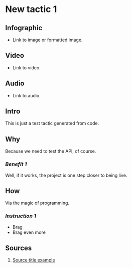 [//]: <> (U)

# **New tactic 1**

## **Infographic**
[//]: <> (BO-infographic)
* Link to image or formatted image.

[//]: <> (EO-infographic)
## **Video**
[//]: <> (BO-video)
* Link to video.

[//]: <> (EO-video)
## **Audio**
[//]: <> (BO-audio)
* Link to audio.

[//]: <> (EO-audio)
## **Intro**
[//]: <> (BO-intro)
This is just a test tactic generated from code.

[//]: <> (EO-intro)
## **Why**
[//]: <> (BO-why)
Because we need to test the API, of course.

### *Benefit 1*
Well, if it works, the project is one step closer to being live.

[//]: <> (EO-why)
## **How**
[//]: <> (BO-how)
Via the magic of programming.

### *Instruction 1*
* Brag
* Brag even more

[//]: <> (EO-how)
## **Sources**
[//]: <> (BO-sources)
1) [Source title example](https://lemitree.com)

[//]: <> (EO-sources)